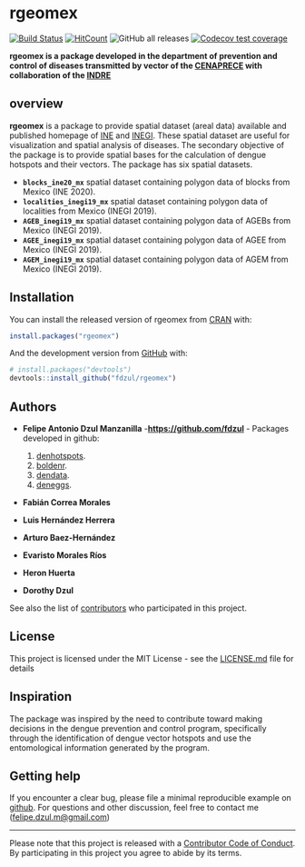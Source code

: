
<!-- README.md is generated from README.Rmd. Please edit that file -->

# **rgeomex**

[![Build
Status](https://travis-ci.com/fdzul/rgeomex.svg?branch=main)](https://travis-ci.com/fdzul/rgeomex)
[![HitCount](http://hits.dwyl.com/fdzul/rgeomex.svg)](http://hits.dwyl.com/fdzul/rgeomex)
![GitHub all
releases](https://img.shields.io/github/downloads/fdzul/rgeomex/total)
[![Codecov test
coverage](https://codecov.io/gh/fdzul/rgeomex/branch/master/graph/badge.svg)](https://codecov.io/gh/fdzul/rgeomex?branch=master)

**rgeomex is a package developed in the department of prevention and
control of diseases transmitted by vector of the
[CENAPRECE](https://www.gob.mx/salud/cenaprece) with collaboration of
the
[INDRE](https://www.gob.mx/salud/acciones-y-programas/instituto-de-diagnostico-y-referencia-epidemiologicos-mision-vision-y-politica-de-calidad-181639?state=published)**

## **overview**

**rgeomex** is a package to provide spatial dataset (areal data)
available and published homepage of
[INE](https://pautas.ine.mx/transparencia/mapas/) and
[INEGI](https://www.inegi.org.mx/temas/mg). These spatial dataset are
useful for visualization and spatial analysis of diseases. The secondary
objective of the package is to provide spatial bases for the calculation
of dengue hotspots and their vectors. The package has six spatial
datasets.

- **`blocks_ine20_mx`** spatial dataset containing polygon data of
  blocks from Mexico (INE 2020).
- **`localities_inegi19_mx`** spatial dataset containing polygon data of
  localities from Mexico (INEGI 2019).
- **`AGEB_inegi19_mx`** spatial dataset containing polygon data of AGEBs
  from Mexico (INEGI 2019).
- **`AGEE_inegi19_mx`** spatial dataset containing polygon data of AGEE
  from Mexico (INEGI 2019).
- **`AGEM_inegi19_mx`** spatial dataset containing polygon data of AGEM
  from Mexico (INEGI 2019).

## Installation

You can install the released version of rgeomex from
[CRAN](https://CRAN.R-project.org) with:

``` r
install.packages("rgeomex")
```

And the development version from [GitHub](https://github.com/) with:

``` r
# install.packages("devtools")
devtools::install_github("fdzul/rgeomex")
```

## Authors

- **Felipe Antonio Dzul Manzanilla** -**<https://github.com/fdzul>** -
  Packages developed in github:

  1)  [denhotspots](https://github.com/fdzul/denhotspots).
  2)  [boldenr](https://github.com/fdzul/boldenr).
  3)  [dendata](https://github.com/fdzul/dendata).
  4)  [deneggs](https://github.com/fdzul/deneggs).

- **Fabián Correa Morales**

- **Luis Hernández Herrera**

- **Arturo Baez-Hernández**

- **Evaristo Morales Ríos**

- **Heron Huerta**

- **Dorothy Dzul**

See also the list of
[contributors](https://github.com/fdzul/geomex/contributors) who
participated in this project.

## License

This project is licensed under the MIT License - see the
[LICENSE.md](LICENSE.md) file for details

## Inspiration

The package was inspired by the need to contribute toward making
decisions in the dengue prevention and control program, specifically
through the identification of dengue vector hotspots and use the
entomological information generated by the program.

## Getting help

If you encounter a clear bug, please file a minimal reproducible example
on [github](https://github.com/fdzul/rgeomex/issues). For questions and
other discussion, feel free to contact me (<felipe.dzul.m@gmail.com>)

------------------------------------------------------------------------

Please note that this project is released with a [Contributor Code of
Conduct](https://dplyr.tidyverse.org/CODE_OF_CONDUCT). By participating
in this project you agree to abide by its terms.
